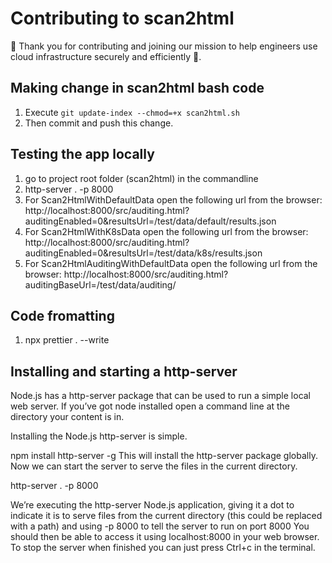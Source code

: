 # Contributing to scan2html

🙌 Thank you for contributing and joining our mission to help engineers use cloud infrastructure securely and efficiently 🚀.

## Making change in scan2html bash code
1. Execute `git update-index --chmod=+x scan2html.sh`
2. Then commit and push this change.

## Testing the app locally
1. go to project root folder (scan2html) in the commandline
2. http-server . -p 8000
3. For Scan2HtmlWithDefaultData open the following url from the browser: http://localhost:8000/src/auditing.html?auditingEnabled=0&resultsUrl=/test/data/default/results.json
4. For Scan2HtmlWithK8sData open the following url from the browser: http://localhost:8000/src/auditing.html?auditingEnabled=0&resultsUrl=/test/data/k8s/results.json
5. For Scan2HtmlAuditingWithDefaultData open the following url from the browser: http://localhost:8000/src/auditing.html?auditingBaseUrl=/test/data/auditing/

## Code fromatting
1. npx prettier . --write

## Installing and starting a http-server
Node.js has a http-server package that can be used to run a simple local web server. If you’ve got node installed open a command line at the directory your content is in.

Installing the Node.js http-server is simple.

npm install http-server -g
This will install the http-server package globally. Now we can start the server to serve the files in the current directory.

http-server . -p 8000

We’re executing the http-server Node.js application, giving it a dot to indicate it is to serve files from the current directory (this could be replaced with a path) and using -p 8000 to tell the server to run on port 8000
You should then be able to access it using localhost:8000 in your web browser.
To stop the server when finished you can just press Ctrl+c in the terminal.
